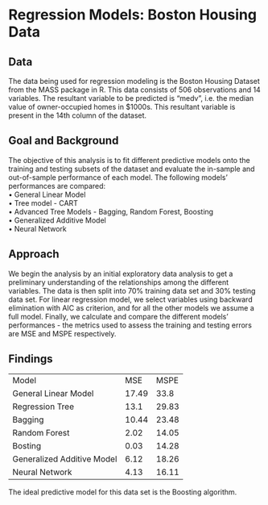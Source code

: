 # Regression Models: Boston Housing Data

## Data
The data being used for regression modeling is the Boston Housing Dataset from the MASS package in R. This data consists of 506 observations and 14 variables. The resultant variable to be predicted is “medv”, i.e. the median value of owner-occupied homes in $1000s. This resultant variable is present in the 14th column of the dataset.

## Goal and Background
The objective of this analysis is to fit different predictive models onto the training and testing subsets of the dataset and evaluate the in-sample and out-of-sample performance of each model. The following models’ performances are compared: <br>
•	General Linear Model <br>
•	Tree model - CART <br>
•	Advanced Tree Models - Bagging, Random Forest, Boosting <br>
•	Generalized Additive Model <br>
•	Neural Network <br>

## Approach
We begin the analysis by an initial exploratory data analysis to get a preliminary understanding of the relationships among the different variables. The data is then split into 70% training data set and 30% testing data set. For linear regression model, we select variables using backward elimination with AIC as criterion, and for all the other models we assume a full model. Finally, we calculate and compare the different models’ performances - the metrics used to assess the training and testing errors are MSE and MSPE respectively. 

## Findings
<table>
  <tr><td>Model <td> MSE <td>  MSPE </tr>
  <tr><td>General Linear Model <td> 17.49 <td>  33.8 </tr>
  <tr><td>Regression Tree <td> 13.1 <td>  29.83 </tr>
  <tr><td>Bagging <td> 10.44 <td>  23.48 </tr>
  <tr><td>Random Forest <td> 2.02 <td>  14.05 </tr>
  <tr><td>Bosting <td> 0.03 <td>  14.28 </tr>
  <tr><td>Generalized Additive Model <td> 6.12 <td>  18.26 </tr>
  <tr><td>Neural Network <td> 4.13 <td>  16.11 </tr>
</table>  
The ideal predictive model for this data set is the Boosting algorithm.
